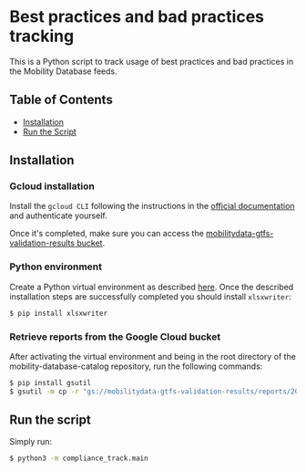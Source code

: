 # Best practices and bad practices tracking

This is a Python script to track usage of best practices and bad practices in the Mobility Database feeds.

## Table of Contents

* [Installation](#installation)
* [Run the Script](#run-the-script)

## Installation
### Gcloud installation
Install the `gcloud CLI` following the instructions in the [official documentation](https://cloud.google.com/sdk/docs/install) and authenticate yourself.

Once it's completed, make sure you can access the [mobilitydata-gtfs-validation-results bucket](https://console.cloud.google.com/storage/browser/mobilitydata-gtfs-validation-results;tab=objects?forceOnBucketsSortingFiltering=true&project=md-poc-playground&supportedpurview=project&prefix=&forceOnObjectsSortingFiltering=false).

### Python environment
Create a Python virtual environment as described [here](https://github.com/MobilityData/mobility-database-catalogs/blob/main/README.md#installation).
Once the described installation steps are successfully completed you should install `xlsxwriter`:
```sh
$ pip install xlsxwriter
```

### Retrieve reports from the Google Cloud bucket
After activating the virtual environment and being in the root directory of the mobility-database-catalog repository, run the following commands:
```sh
$ pip install gsutil
$ gsutil -m cp -r "gs://mobilitydata-gtfs-validation-results/reports/2023-06-06T02:45/cebc62a4-ed30-4d1b-9816-53b3376baabc" .
```

## Run the script
Simply run:
```sh
$ python3 -m compliance_track.main 
```
